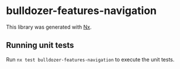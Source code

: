 # bulldozer-features-navigation

This library was generated with [Nx](https://nx.dev).

## Running unit tests

Run `nx test bulldozer-features-navigation` to execute the unit tests.

